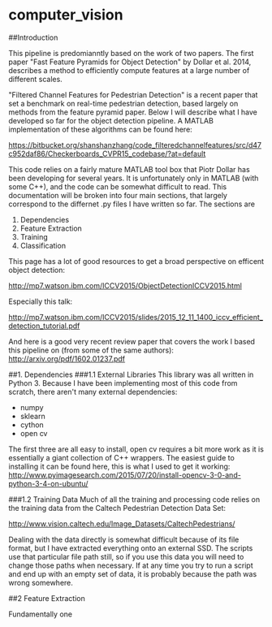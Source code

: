 # computer_vision

##Introduction

This pipeline is predomianntly based on the work of two papers. The first paper "Fast Feature Pyramids for Object Detection" by Dollar et al. 2014, describes a method to efficiently compute features at a large number of different scales. 

"Filtered Channel Features for Pedestrian Detection" is a recent paper that set a benchmark on real-time pedestrian detection, based largely on methods from the feature pyramid paper. Below I will describe what I have developed so far for the object detection pipeline. A MATLAB implementation of these algorithms can be found here:

https://bitbucket.org/shanshanzhang/code_filteredchannelfeatures/src/d47c952daf86/Checkerboards_CVPR15_codebase/?at=default

This code relies on a fairly mature MATLAB tool box that Piotr Dollar has been developing for several years. It is unfortunately only in MATLAB (with some C++), and the code can be somewhat difficult to read. This documentation will be broken into four main sections, that largely correspond to the differnet .py files I have written so far. The sections are

1. Dependencies
2. Feature Extraction
3. Training
4. Classification

This page has a lot of good resources to get a broad perspective on efficent object detection:

http://mp7.watson.ibm.com/ICCV2015/ObjectDetectionICCV2015.html

Especially this talk:

http://mp7.watson.ibm.com/ICCV2015/slides/2015_12_11_1400_iccv_efficient_detection_tutorial.pdf

And here is a good very recent review paper that covers the work I based this pipeline on (from some of the same authors):
http://arxiv.org/pdf/1602.01237.pdf

##1. Dependencies
###1.1 External Libraries 
This library was all written in Python 3. Because I have been implementing most of this code from scratch, there aren't many external dependencies:
* numpy
* sklearn
* cython
* open cv

The first three are all easy to install, open cv requires a bit more work as it is essentially a giant collection of C++ wrappers. The easiest guide to installing it can be found here, this is what I used to get it working:
http://www.pyimagesearch.com/2015/07/20/install-opencv-3-0-and-python-3-4-on-ubuntu/

###1.2 Training Data
Much of all the training and processing code relies on the training data from the Caltech Pedestrian Detection Data Set:

http://www.vision.caltech.edu/Image_Datasets/CaltechPedestrians/

Dealing with the data directly is somewhat difficult because of its file format, but I have extracted everything onto an external SSD. The scripts use that particular file path still, so if you use this data you will need to change those paths when necessary. If at any time you try to run a script and end up with an empty set of data, it is probably because the path was wrong somewhere. 

##2 Feature Extraction

Fundamentally one 
